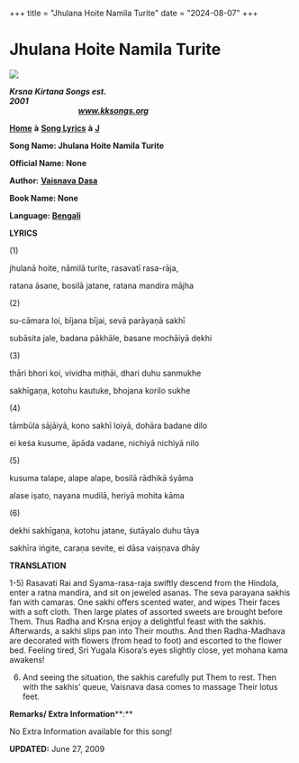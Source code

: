 +++
title = "Jhulana Hoite Namila Turite"
date = "2024-08-07"
+++

# Jhulana Hoite Namila Turite
**[![](http://kksongs.org/image_files/image002.jpg)](http://kksongs.org/)**

**_Krsna_** **_Kirtana Songs est. 2001_**                                                                                                                                                      **_www.kksongs.org_**

**[Home](http://kksongs.org/)** **à** **[Song Lyrics](http://kksongs.org/lyrics.html)** **à** **[J](http://kksongs.org/songs/song_j.html)**

**Song Name: Jhulana Hoite Namila Turite**

**Official Name: None**

**Author:** [**Vaisnava** **Dasa**](http://kksongs.org/authors/list/vaisnava.html)

**Book Name: None**

**Language: [Bengali](http://kksongs.org/language/list/bengali.html)**

**LYRICS**

(1)

jhulanā hoite, nāmilā turite, rasavatī rasa-rāja,

ratana āsane, bosilā jatane, ratana mandira mājha

(2)

su-cāmara loi, bījana bījai, sevā parāyaṇā sakhī

subāsita jale, badana pākhāle, basane mochāiyā dekhi

(3)

thāri bhori koi, vividha miṭhāi, dhari duhu sanmukhe

sakhīgaṇa, kotohu kautuke, bhojana korilo sukhe

(4)

tāmbūla sājāiyā, kono sakhī loiyā, dohāra badane dilo

ei keśa kusume, āpāda vadane, nichiyā nichiyā nilo

(5)

kusuma talape, alape alape, bosilā rādhikā śyāma

alase iṣato, nayana mudilā, heriyā mohita kāma

(6)

dekhi sakhīgaṇa, kotohu jatane, śutāyalo duhu tāya

sakhīra ińgite, caraṇa sevite, ei dāsa vaiṣṇava dhāy

**TRANSLATION**

1-5) Rasavati Rai and Syama-rasa-raja swiftly descend from the Hindola, enter a ratna mandira, and sit on jeweled asanas. The seva parayana sakhis fan with camaras. One sakhi offers scented water, and wipes Their faces with a soft cloth. Then large plates of assorted sweets are brought before Them. Thus Radha and Krsna enjoy a delightful feast with the sakhis. Afterwards, a sakhi slips pan into Their mouths. And then Radha-Madhava are decorated with flowers (from head to foot) and escorted to the flower bed. Feeling tired, Sri Yugala Kisora’s eyes slightly close, yet mohana kama awakens!

6) And seeing the situation, the sakhis carefully put Them to rest. Then with the sakhis’ queue, Vaisnava dasa comes to massage Their lotus feet.

**Remarks/ Extra Information****:**

No Extra Information available for this song!

**UPDATED:** June 27, 2009